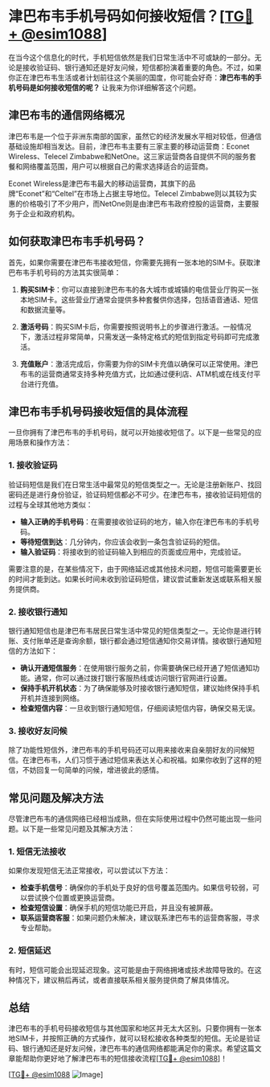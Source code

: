 # 津巴布韦手机号码如何接收短信？[[TG💪+ @esim1088](https://t.me/s/esim1088)]

在当今这个信息化的时代，手机短信依然是我们日常生活中不可或缺的一部分。无论是接收验证码、银行通知还是好友问候，短信都扮演着重要的角色。不过，如果你正在津巴布韦生活或者计划前往这个美丽的国度，你可能会好奇：**津巴布韦的手机号码是如何接收短信的呢？** 让我来为你详细解答这个问题。

## 津巴布韦的通信网络概况

津巴布韦是一个位于非洲东南部的国家，虽然它的经济发展水平相对较低，但通信基础设施却相当发达。目前，津巴布韦主要有三家主要的移动运营商：Econet Wireless、Telecel Zimbabwe和NetOne。这三家运营商各自提供不同的服务套餐和网络覆盖范围，用户可以根据自己的需求选择适合的运营商。

Econet Wireless是津巴布韦最大的移动运营商，其旗下的品牌“Econet”和“Celtel”在市场上占据主导地位。Telecel Zimbabwe则以其较为实惠的价格吸引了不少用户，而NetOne则是由津巴布韦政府控股的运营商，主要服务于企业和政府机构。

## 如何获取津巴布韦手机号码？

首先，如果你需要在津巴布韦接收短信，你需要先拥有一张本地的SIM卡。获取津巴布韦手机号码的方法其实很简单：

1. **购买SIM卡**：你可以直接到津巴布韦的各大城市或城镇的电信营业厅购买一张本地SIM卡。这些营业厅通常会提供多种套餐供你选择，包括语音通话、短信和数据流量等。

2. **激活号码**：购买SIM卡后，你需要按照说明书上的步骤进行激活。一般情况下，激活过程非常简单，只需发送一条特定格式的短信到指定号码即可完成激活。

3. **充值账户**：激活完成后，你需要为你的SIM卡充值以确保可以正常使用。津巴布韦的运营商通常支持多种充值方式，比如通过便利店、ATM机或在线支付平台进行充值。

## 津巴布韦手机号码接收短信的具体流程

一旦你拥有了津巴布韦的手机号码，就可以开始接收短信了。以下是一些常见的应用场景和操作方法：

### 1. 接收验证码

验证码短信是我们在日常生活中最常见的短信类型之一。无论是注册新账户、找回密码还是进行身份验证，验证码短信都必不可少。在津巴布韦，接收验证码短信的过程与全球其他地方类似：

- **输入正确的手机号码**：在需要接收验证码的地方，输入你在津巴布韦的手机号码。
- **等待短信到达**：几分钟内，你应该会收到一条包含验证码的短信。
- **输入验证码**：将接收到的验证码输入到相应的页面或应用中，完成验证。

需要注意的是，在某些情况下，由于网络延迟或其他技术问题，短信可能需要更长的时间才能到达。如果长时间未收到验证码短信，建议尝试重新发送或联系相关服务提供商。

### 2. 接收银行通知

银行通知短信也是津巴布韦居民日常生活中常见的短信类型之一。无论你是进行转账、支付账单还是查询余额，银行都会通过短信通知你交易详情。接收银行通知短信的方法如下：

- **确认开通短信服务**：在使用银行服务之前，你需要确保已经开通了短信通知功能。通常，你可以通过拨打银行客服热线或访问银行官网进行设置。
- **保持手机开机状态**：为了确保能够及时接收银行通知短信，建议始终保持手机开机并连接到网络。
- **检查短信内容**：一旦收到银行通知短信，仔细阅读短信内容，确保交易无误。

### 3. 接收好友问候

除了功能性短信外，津巴布韦的手机号码还可以用来接收来自亲朋好友的问候短信。在津巴布韦，人们习惯于通过短信来表达关心和祝福。如果你收到了这样的短信，不妨回复一句简单的问候，增进彼此的感情。

## 常见问题及解决方法

尽管津巴布韦的通信网络已经相当成熟，但在实际使用过程中仍然可能出现一些问题。以下是一些常见问题及其解决方法：

### 1. 短信无法接收

如果你发现短信无法正常接收，可以尝试以下方法：

- **检查手机信号**：确保你的手机处于良好的信号覆盖范围内。如果信号较弱，可以尝试换个位置或更换运营商。
- **检查短信设置**：确保手机的短信功能已开启，并且没有被屏蔽。
- **联系运营商客服**：如果问题仍未解决，建议联系津巴布韦的运营商客服，寻求专业帮助。

### 2. 短信延迟

有时，短信可能会出现延迟现象。这可能是由于网络拥堵或技术故障导致的。在这种情况下，建议稍后再试，或者直接联系相关服务提供商了解具体情况。

## 总结

津巴布韦的手机号码接收短信与其他国家和地区并无太大区别。只要你拥有一张本地SIM卡，并按照正确的方式操作，就可以轻松接收各种类型的短信。无论是验证码、银行通知还是好友问候，津巴布韦的通信网络都能满足你的需求。希望这篇文章能帮助你更好地了解津巴布韦的短信接收流程[[TG💪+ @esim1088](https://t.me/s/esim1088)]！

[[TG💪+ @esim1088](https://t.me/s/esim1088) ![Image](https://i.postimg.cc/4NQfJmqS/Snipaste-2025-05-13-00-14-12.png)]